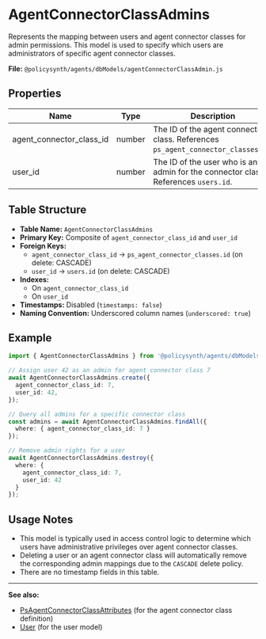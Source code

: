 # AgentConnectorClassAdmins

Represents the mapping between users and agent connector classes for admin permissions. This model is used to specify which users are administrators of specific agent connector classes.

**File:** `@policysynth/agents/dbModels/agentConnectorClassAdmin.js`

## Properties

| Name                      | Type   | Description                                                                                  |
|---------------------------|--------|----------------------------------------------------------------------------------------------|
| agent_connector_class_id  | number | The ID of the agent connector class. References `ps_agent_connector_classes.id`.             |
| user_id                   | number | The ID of the user who is an admin for the connector class. References `users.id`.           |

## Table Structure

- **Table Name:** `AgentConnectorClassAdmins`
- **Primary Key:** Composite of `agent_connector_class_id` and `user_id`
- **Foreign Keys:**
  - `agent_connector_class_id` → `ps_agent_connector_classes.id` (on delete: CASCADE)
  - `user_id` → `users.id` (on delete: CASCADE)
- **Indexes:** 
  - On `agent_connector_class_id`
  - On `user_id`
- **Timestamps:** Disabled (`timestamps: false`)
- **Naming Convention:** Underscored column names (`underscored: true`)

## Example

```typescript
import { AgentConnectorClassAdmins } from '@policysynth/agents/dbModels/agentConnectorClassAdmin.js';

// Assign user 42 as an admin for agent connector class 7
await AgentConnectorClassAdmins.create({
  agent_connector_class_id: 7,
  user_id: 42,
});

// Query all admins for a specific connector class
const admins = await AgentConnectorClassAdmins.findAll({
  where: { agent_connector_class_id: 7 }
});

// Remove admin rights for a user
await AgentConnectorClassAdmins.destroy({
  where: {
    agent_connector_class_id: 7,
    user_id: 42
  }
});
```

## Usage Notes

- This model is typically used in access control logic to determine which users have administrative privileges over agent connector classes.
- Deleting a user or an agent connector class will automatically remove the corresponding admin mappings due to the `CASCADE` delete policy.
- There are no timestamp fields in this table.

---

**See also:**  
- [PsAgentConnectorClassAttributes](#) (for the agent connector class definition)  
- [User](#) (for the user model)